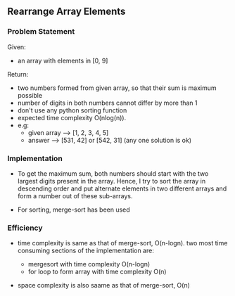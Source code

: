 ## Rearrange Array Elements

### Problem Statement

Given:
* an array with elements in [0, 9]

Return:
* two numbers formed from given array, so that their sum is maximum possible
* number of digits in both numbers cannot differ by more than 1
* don't use any python sorting function
* expected time complexity O(nlog(n)).
* e.g:
    * given array --> [1, 2, 3, 4, 5]
    * answer --> [531, 42] or [542, 31] (any one solution is ok)

### Implementation

* To get the maximum sum, both numbers should start with the two largest digits present in the array. Hence, I try to sort the array in descending order and put alternate elements in two different arrays and form a number out of these sub-arrays.

* For sorting, merge-sort has been used

### Efficiency

* time complexity is same as that of merge-sort, O(n-logn). two most time consuming sections of the implementation are:
    * mergesort with time complexity O(n-logn)
    * for loop to form array with time complexity O(n)

* space complexity is also saame as that of merge-sort, O(n)